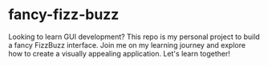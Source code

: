 # fancy-fizz-buzz
Looking to learn GUI development? This repo is my personal project to build a fancy FizzBuzz interface. Join me on my learning journey and explore how to create a visually appealing application. Let's learn together! 
